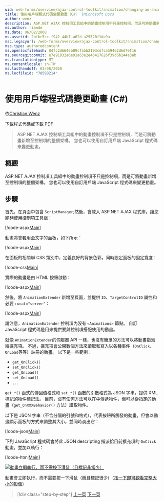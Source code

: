 ```yaml
---
uid: web-forms/overview/ajax-control-toolkit/animation/changing-an-animation-using-client-side-code-cs
title: 使用用戶端程式代碼變更動畫（C#） |Microsoft Docs
author: wenz
description: ASP.NET AJAX 控制項工具組中的動畫控制項不只是控制項，而是可將動畫新增至控制項的整個架構。 動畫也可以 。
ms.author: riande
ms.date: 06/02/2008
ms.assetid: 2bfbc5cc-f942-44b7-a62d-a29520f1da9a
msc.legacyurl: /web-forms/overview/ajax-control-toolkit/animation/changing-an-animation-using-client-side-code-cs
msc.type: authoredcontent
ms.openlocfilehash: 84fc2d6646b89cfabb2193cdfca59462d6d7ef16
ms.sourcegitcommit: e7e91932a6e91a63e2e46417626f39d6b244a3ab
ms.translationtype: MT
ms.contentlocale: zh-TW
ms.lasthandoff: 03/06/2020
ms.locfileid: "78598214"
---
```

# <a name="changing-an-animation-using-client-side-code-c"></a>使用用戶端程式碼變更動畫 (C#)

依[Christian Wenz](https://github.com/wenz)

[下載程式代碼](https://download.microsoft.com/download/f/9/a/f9a26acd-8df4-4484-8a18-199e4598f411/Animation11.cs.zip)或[下載 PDF](https://download.microsoft.com/download/6/7/1/6718d452-ff89-4d3f-a90e-c74ec2d636a3/animation11CS.pdf)

> ASP.NET AJAX 控制項工具組中的動畫控制項不只是控制項，而是可將動畫新增至控制項的整個架構。 您也可以使用自訂用戶端 JavaScript 程式碼來變更動畫。

## <a name="overview"></a>概觀

ASP.NET AJAX 控制項工具組中的動畫控制項不只是控制項，而是可將動畫新增至控制項的整個架構。 您也可以使用自訂用戶端 JavaScript 程式碼來變更動畫。

## <a name="steps"></a>步驟

首先，在頁面中包含 `ScriptManager`;然後，會載入 ASP.NET AJAX 程式庫，讓您能夠使用控制項工具組：

[!code-aspx[Main](changing-an-animation-using-client-side-code-cs/samples/sample1.aspx)]

動畫將會套用至文字的面板，如下所示：

[!code-aspx[Main](changing-an-animation-using-client-side-code-cs/samples/sample2.aspx)]

在面板的相關聯 CSS 類別中，定義良好的背景色彩，同時設定面板的固定寬度：

[!code-css[Main](changing-an-animation-using-client-side-code-cs/samples/sample3.css)]

實際的動畫是由 HTML 按鈕啟動：

[!code-aspx[Main](changing-an-animation-using-client-side-code-cs/samples/sample4.aspx)]

然後，將 `AnimationExtender` 新增至頁面，並提供 `ID`、`TargetControlID` 屬性和必要 `runat="server"`：

[!code-aspx[Main](changing-an-animation-using-client-side-code-cs/samples/sample5.aspx)]

請注意，`AnimationExtender` 控制項內沒有 `<Animations>` 節點。 自訂 JavaScript 程式碼是用來提供要與控制項搭配使用的動畫。

就像 `AnimationExtender`的伺服器 API 一樣，也沒有簡單的方法可以將動畫指派給擴充項。 不過，擴充項會公開數個方法來讀取和寫入以各種事件（`OnClick`、`OnLoad`等等）註冊的動畫。 以下是一些範例：

- `get_OnClick()`
- `set_OnClick()`
- `get_OnLoad()`
- `set_OnLoad()`
- `...`

`get_*()` 函式的傳回值格式和 `set_*()` 函數的引數格式為 JSON 字串，提供 XML 標記的物件標記法。 目前，沒有任何方法可以在中傳遞物件，但可以從指定的動畫（`get_OnXXXBehavior()` 方法）讀取物件。

以下是 JSON 字串（不含分隔的引號和格式），代表按鈕所觸發的動畫，但會以動畫顯示面板的方式來調整其大小，並同時淡出它：

[!code-json[Main](changing-an-animation-using-client-side-code-cs/samples/sample6.json)]

下列 JavaScript 程式碼會將此 JSON descripting 指派給目前擴充項的 `OnClick` 動畫，並加以執行：

[!code-html[Main](changing-an-animation-using-client-side-code-cs/samples/sample7.html)]

[![動畫立即執行，而不需按下滑鼠（且標記非常少）](changing-an-animation-using-client-side-code-cs/_static/image2.png)](changing-an-animation-using-client-side-code-cs/_static/image1.png)

動畫會立即執行，而不需要按一下滑鼠（而且標記很少）（[按一下即可觀看完整大小的影像](changing-an-animation-using-client-side-code-cs/_static/image3.png)）

> [!div class="step-by-step"]
> [上一頁](executing-animations-using-client-side-code-cs.md)
> [下一頁](animating-an-updatepanel-control-cs.md)
